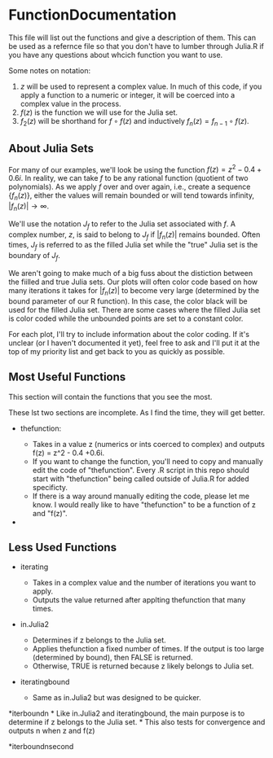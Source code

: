 # FunctionDocumentation




This file will list out the functions and give a description of them.  This can be used as a refernce file so that you don't have to lumber through Julia.R if you have any questions about whcich function you want to use.

Some notes on notation:

1. $z$ will be used to represent a complex value. In much of this code, if you apply a function to a numeric or integer, it will be coerced into a complex value in the process.
2. $f(z)$ is the function we will use for the Julia set.
3. $f_2(z)$ will be shorthand for $f\circ f(z)$ and inductively $f_n(z) =  f_{n-1} \circ f(z)$.

## About Julia Sets

For many of our examples, we'll look be using the function $f(z) = z^2 - 0.4 + 0.6i$.  In reality, we can take $f$ to be any rational function (quotient of two polynomials).  As we apply $f$ over and over again, i.e., create a sequence $\{f_n(z)\}$, either the values will remain bounded or will tend towards infinity, $|f_n(z)| \rightarrow \infty$.


We'll use the notation $J_f$ to refer to the Julia set associated with $f$. A complex number, $z$, is said to belong to $J_f$ if $|f_n(z)|$ remains bounded.  Often times, $J_f$ is referred to as the filled Julia set while the "true" Julia set is the boundary of $J_f$.  

We aren't going to make much of a big fuss about the distiction between the fiilled and true Julia sets.  Our plots will often color code based on how many iterations it takes for $|f_n(z)|$ to become very large (determined by the bound parameter of our R function).  In this case, the color black will be used for the filled Julia set.  There are some cases where the filled Julia set is color coded while the unbounded points are set to a constant color.  

For each plot, I'll try to include information about the color coding.  If it's unclear (or I haven't documented it yet), feel free to ask and I'll put it at the top of my priority list and get back to you as quickly as possible.



## Most Useful Functions

This section will contain the functions that you see the most.  

These lst two sections are incomplete.  As I find the time, they will get better.


* thefunction:
     * Takes in a value z (numerics or ints coerced to complex) and outputs f(z) = z^2 - 0.4 +0.6i.
     * If you want to change the function, you'll need to copy and manually edit the code of "thefunction".  Every .R script in this repo should start with "thefunction" being called outside of Julia.R for added specificty.
     * If there is a way around manually editing the code, please let me know.  I would really like to have "thefunction" to be a function of z and "f(z)".
        
*



## Less Used Functions

* iterating
     * Takes in a complex value and the number of iterations you want to apply.  
     * Outputs the value returned after applting thefunction that many times.
        
* in.Julia2
     * Determines if z belongs to the Julia set.
     * Applies thefunction a fixed number of times.  If the output is too large (determined by bound), then FALSE is returned.
     * Otherwise, TRUE is returned because z likely belongs to Julia set.

* iteratingbound
     * Same as in.Julia2 but was designed to be quicker.
        
*iterboundn
     * Like in.Julia2 and iteratingbound, the main purpose is to determine if z belongs to the Julia set.
     * This also tests for convergence and outputs n when z and f(z)

*iterboundnsecond
